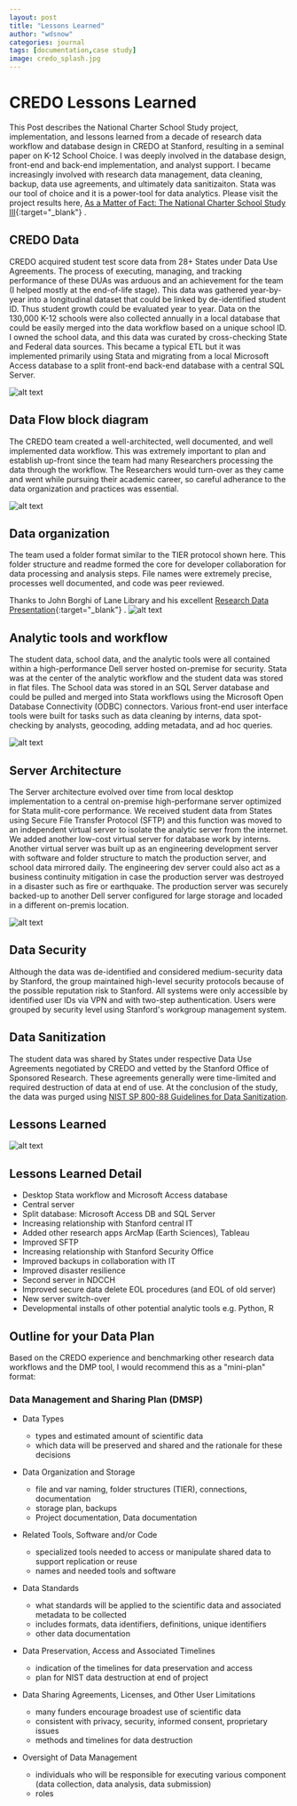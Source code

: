 ```yaml
---
layout: post
title: "Lessons Learned"
author: "wdsnow"
categories: journal
tags: [documentation,case study]
image: credo_splash.jpg
---
```


# CREDO Lessons Learned

This Post describes the National Charter School Study project, implementation, and lessons learned from a decade of research data workflow and database design in CREDO at Stanford, resulting in a seminal paper on K-12 School Choice. I was deeply involved in the database design, front-end and back-end implementation, and analyst support. I became increasingly involved with research data management, data cleaning, backup, data use agreements, and ultimately data sanitizaiton. Stata was our tool of choice and it is a power-tool for data analytics. Please visit the project results here, [As a Matter of Fact: The National Charter School Study III](https://ncss3.stanford.edu/){:target="_blank"} .

## CREDO Data
CREDO acquired student test score data from 28+ States under Data Use Agreements. The process of executing, managing, and tracking performance of these DUAs was arduous and an achievement for the team (I helped mostly at the end-of-life stage). This data was gathered year-by-year into a longitudinal dataset that could be linked by de-identified student ID. Thus student growth could be evaluated year to year. Data on the 130,000 K-12 schools were also collected annually in a local database that could be easily merged into the data workflow based on a unique school ID. I owned the school data, and this data was curated by cross-checking State and Federal data sources. This became a typical ETL but it was implemented primarily using Stata and migrating from a local Microsoft Access database to a split front-end back-end database with a central SQL Server.

![alt text](https://wdsnow66.github.io/assets/img/credo-data.jpg "CREDO Data")


## Data Flow block diagram
The CREDO team created a well-architected, well documented, and well implemented data workflow. This was extremely important to plan and establish up-front since the team had many Researchers processing the data through the workflow. The Researchers would turn-over as they came and went while pursuing their academic career, so careful adherance to the data organization and practices was essential.

![alt text](https://wdsnow66.github.io/assets/img/credo-workflow.jpg "CREDO Workflow")


## Data organization
The team used a folder format similar to the TIER protocol shown here. This folder structure and readme formed the core for developer collaboration for data processing and analysis steps. File names were extremely precise, processes well documented, and code was peer reviewed.

Thanks to John Borghi of Lane Library and his excellent [Research Data Presentation](https://docs.google.com/presentation/d/1QTVpYNQUxyaEfcf0BZKLjN6pmCviWBA6/edit#slide=id.p39){:target="_blank"} .
![alt text](https://wdsnow66.github.io/assets/img/tier.png "TIER Folders")


## Analytic tools and workflow
The student data, school data, and the analytic tools were all contained within a high-performance Dell server hosted on-premise for security. Stata was at the center of the analytic workflow and the student data was stored in flat files. The School data was stored in an SQL Server database and could be pulled and merged into Stata workflows using the 
Microsoft Open Database Connectivity (ODBC) connectors. Various front-end user interface tools were built for tasks such as data cleaning by interns, data spot-checking by analysts, geocoding, adding metadata, and ad hoc queries.
 
![alt text](https://wdsnow66.github.io/assets/img/credo-software.jpg "CREDO Software")


## Server Architecture
The Server architecture evolved over time from local desktop implementation to a central on-premise high-performane server optimized for Stata mulit-core performance.  We received student data from States using Secure File Transfer Protocol (SFTP) and this function was moved to an independent virtual server to isolate the analytic server from the internet. We added another low-cost virtual server for database work by interns. Another virtual server was built up as an engineering development server with software and folder structure to match the production server, and school data mirrored daily. The engineering dev server could also act as a business continuity mitigation in case the production server was destroyed in a disaster such as fire or earthquake. The production server was securely backed-up to another Dell server configured for large storage and locaded in a different on-premis location. 

![alt text](https://wdsnow66.github.io/assets/img/credo-servers.jpg "CREDO Servers")



## Data Security
Although the data was de-identified and considered medium-security data by Stanford, the group maintained high-level security protocols because of the possible reputation risk to Stanford. All systems were only accessible by identified user IDs via VPN and with two-step authentication. Users were grouped by security level using Stanford's workgroup management system.  

## Data Sanitization
The student data was shared by States under respective Data Use Agreements negotiated by CREDO and vetted by the Stanford Office of Sponsored Research. These agreements generally were time-limited and required destruction of data at end of use. At the conclusion of the study, the data was purged using [NIST SP 800-88 Guidelines for Data Sanitization](https://csrc.nist.gov/pubs/sp/800/88/r1/final).

## Lessons Learned
![alt text](https://wdsnow66.github.io/assets/img/credo-lessons.jpg "CREDO Lessons Learned")

## Lessons Learned Detail
* Desktop Stata workflow and Microsoft Access database
* Central server 
* Split database: Microsoft Access DB and SQL Server 
* Increasing relationship with Stanford central IT 
* Added other research apps ArcMap (Earth Sciences), Tableau
* Improved SFTP
* Increasing relationship with Stanford Security Office
* Improved backups in collaboration with IT
* Improved disaster resilience
* Second server in NDCCH
* Improved secure data delete EOL procedures (and EOL of old server)
* New server switch-over
* Developmental installs of other potential analytic tools e.g. Python, R


## Outline for your Data Plan
Based on the CREDO experience and benchmarking other research data workflows and the DMP tool, I would recommend this as a "mini-plan" format:

### Data Management and Sharing Plan (DMSP)

* Data Types
  - types and estimated amount of scientific data 
  - which data will be preserved and shared and the rationale for these decisions
  
* Data Organization and Storage
  - file and var naming, folder structures (TIER), connections, documentation
  - storage plan, backups
  - Project documentation, Data documentation
  
* Related Tools, Software and/or Code
  - specialized tools needed to access or manipulate shared data to support replication or reuse
  - names and needed tools and software
  
* Data Standards
  - what standards will be applied to the scientific data and associated metadata to be collected
  - includes formats, data identifiers, definitions, unique identifiers
  - other data documentation
  
* Data Preservation, Access and Associated Timelines
  - indication of the timelines for data preservation and access
  - plan for NIST data destruction at end of project
 
* Data Sharing Agreements, Licenses, and Other User Limitations
  - many funders encourage broadest use of scientific data
  - consistent with privacy, security, informed consent, proprietary issues
  - methods and timelines for data destruction
  
* Oversight of Data Management
  - individuals who will be responsible for executing various component (data collection, data analysis, data submission)
  - roles
